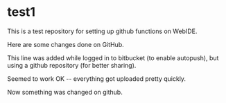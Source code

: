 # test1
This is a test repository for setting up github functions on WebIDE.

Here are some changes done on GitHub.

This line was added while logged in to bitbucket (to enable autopush), but using a github repository (for better sharing).

Seemed to work OK -- everything got uploaded pretty quickly.

Now something was changed on github.
